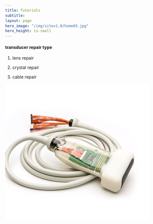 ```yaml
---
title: Tutorials
subtitle: 
layout: page
hero_image: "/img/sitev1.0/home03.jpg"
hero_height: is-small
---
```


#### transducer repair type

1. lens repair

2. crystal repair

3. cable repair

![cable connectivity](/img/transducer/connectivity.jpeg)
